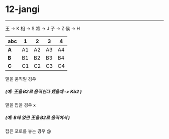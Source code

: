 # 12-jangi
---
王 -> K
相 -> S
將 -> J
子 -> Z
侯 -> H

|abc|1|2|3|4|
|-|-|-|-|-|
|**A**|A1|A2|A3|A4|
|**B**|B1|B2|B3|B4|
|**C**|C1|C2|C3|C4|

말을 움직일 경우 
##### (예: 王을 B2로 움직인다 했을때 -> Kb2 )



말을 잡을 경우 x
##### (예: B에 있던 王을 B2로 움직여서 )
잡은 포로를 놓는 경우 @



